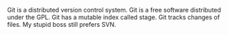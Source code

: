 Git is a distributed version control system.
Git is a free software distributed under the GPL.
Git has a mutable index called stage.
Git tracks changes of files.
My stupid boss still prefers SVN.
